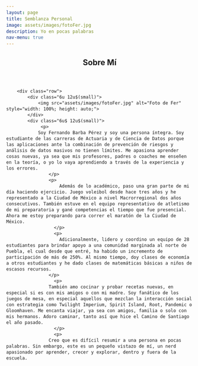 ```yaml
---
layout: page
title: Semblanza Personal
image: assets/images/fotoFer.jpg
description: Yo en pocas palabras
nav-menu: true
---
```


<!-- Main -->
<div id="main" class="alt">

<!-- One -->
<section id="one">
	<div class="inner">
		<header class="major">
			<h1>Sobre Mí</h1>
		</header>

		<div class="row">
			<div class="6u 12u$(small)">
				<img src="assets/images/fotoFer.jpg" alt="Foto de Fer" style="width: 100%; height: auto;">
			</div>
			<div class="6u$ 12u$(small)">
				 <p>
				Soy Fernando Barba Pérez y soy una persona íntegra. Soy estudiante de las carreras de Actuaria y de Ciencia de Datos porque las aplicaciones ante la combinación de prevención de riesgos y análisis de datos masivos no tienen límites. Me apasiona aprender cosas nuevas, ya sea que mis profesores, padres o coaches me enseñen en la teoría, o yo lo vaya aprendiendo a través de la experiencia y los errores.
         			</p>
          			<p>
            			Además de lo académico, paso una gran parte de mi día haciendo ejercicio. Juego voleibol desde hace tres años y he representado a la Ciudad de México a nivel Macrorregional dos años consecutivos. También estuve en el equipo representativo de atletismo de mi preparatoria y gané competencias el tiempo que fue presencial. Ahora me estoy preparando para correr el maratón de la Ciudad de México.
			          </p>
			          <p>
            			Adicionalmente, lidero y coordino un equipo de 28 estudiantes para brindar apoyo a una comunidad marginada al norte de Puebla, el cual desde que entré, ha habido un incremento de participación de más de 250%. Al mismo tiempo, doy clases de economía a otros estudiantes y he dado clases de matemáticas básicas a niños de escasos recursos. 
	       			</p>
			          <p>
			        También amo cocinar y probar recetas nuevas, en especial si es con mis amigos o con mi madre. Soy fanático de los juegos de mesa, en especial aquellos que mezclan la interacción social con estrategia como Twilight Imperium, Spirit Island, Root, Pandemic o Gloomhaven. Me encanta viajar, ya sea con amigos, familia o solo con mis hermanos. Adoro caminar, tanto así que hice el Camino de Santiago el año pasado. 
			          </p>
			          <p>
			        Creo que es difícil resumir a una persona en pocas palabras. Sin embargo, este es un pequeño vistazo de mí, un nerd apasionado por aprender, crecer y explorar, dentro y fuera de la escuela.
